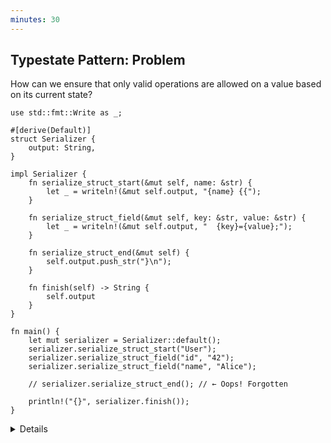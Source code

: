 ```yaml
---
minutes: 30
---
```


## Typestate Pattern: Problem

How can we ensure that only valid operations are allowed on a value based on its
current state?

```rust,editable
use std::fmt::Write as _;

#[derive(Default)]
struct Serializer {
    output: String,
}

impl Serializer {
    fn serialize_struct_start(&mut self, name: &str) {
        let _ = writeln!(&mut self.output, "{name} {{");
    }

    fn serialize_struct_field(&mut self, key: &str, value: &str) {
        let _ = writeln!(&mut self.output, "  {key}={value};");
    }

    fn serialize_struct_end(&mut self) {
        self.output.push_str("}\n");
    }

    fn finish(self) -> String {
        self.output
    }
}

fn main() {
    let mut serializer = Serializer::default();
    serializer.serialize_struct_start("User");
    serializer.serialize_struct_field("id", "42");
    serializer.serialize_struct_field("name", "Alice");

    // serializer.serialize_struct_end(); // ← Oops! Forgotten

    println!("{}", serializer.finish());
}
```

<details>

- This `Serializer` is meant to write a structured value.

- However, in this example we forgot to call `serialize_struct_end()` before
  `finish()`. As a result, the serialized output is incomplete or syntactically
  incorrect.

- One approach to fix this would be to track internal state manually, and return
  a `Result` from methods like `serialize_struct_field()` or `finish()` if the
  current state is invalid.

- But this has downsides:

  - It is easy to get wrong as an implementer. Rust’s type system cannot help
    enforce the correctness of our state transitions.

  - It also adds unnecessary burden on the user, who must handle `Result` values
    for operations that are misused in source code rather than at runtime.

- A better solution is to model the valid state transitions directly in the type
  system.

  In the next slide, we will apply the **typestate pattern** to enforce correct
  usage at compile time and make it impossible to call incompatible methods or
  forget to do a required action.

</details>
